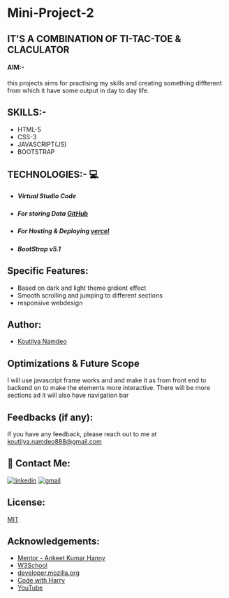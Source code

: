 # Mini-Project-2 
## IT'S A COMBINATION OF TI-TAC-TOE & CLACULATOR
#### AIM:-
this projects aims for practising my skills and creating something diffterent from which it have some output in day to day life.
## SKILLS:-
- HTML-5
- CSS-3
- JAVASCRIPT(JS)
- BOOTSTRAP
## TECHNOLOGIES:- 💻
- ##### Virtual Studio Code
-  ##### For storing Data [GitHub](https://github.com/)
-  ##### For Hosting & Deploying [vercel](https://vercel.com/)
-  ##### BootStrap v5.1
## Specific Features:

- Based on dark and light theme grdient effect
- Smooth scrolling and jumping to different sections
- responsive webdesign

## Author:

- [Koutilya Namdeo](https://github.com/koutilyanamdeo)

## Optimizations & Future Scope

I will use javascript frame works and and make it as from front end to backend on to make the elements more interactive. There will be more sections ad it will also have navigation bar
  
## Feedbacks (if any):

If you have any feedback, please reach out to me at koutilya.namdeo888@gmail.com

  
## 🔗 Contact Me:
[![linkedin](https://img.shields.io/badge/linkdein-linkdein.com-blue)](https://www.linkedin.com/in/koutilya-namdeo-328764166/)
  [![gmail](https://img.shields.io/badge/gmail-koutilya.namdeo888%40gmail.com-red)](https://mail.google.com/mail/u/0/#inbox)

## License:

[MIT](https://choosealicense.com/licenses/mit/)

  
## Acknowledgements:

 - [Mentor - Ankeet Kumar Hanny](https://www.linkedin.com/in/ankeethanny007/) 
 - [W3School](https://www.w3schools.com/)
 - [developer.mozilla.org](https://developer.mozilla.org/en-US/docs/Web/CSS)
 - [Code with Harry](https://www.codewithharry.com/videos/web-development-in-hindi-1)
 - [YouTube](https://www.youtube.com/)
